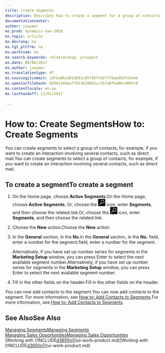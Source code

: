 ```yaml
---
title: Create Segments
description: Describes how to create a segment for a group of contacts in Dynamics NAV, for example, in order to target several contacts with a direct mail.
documentationcenter: 
author: jswymer
ms.prod: dynamics-nav-2018
ms.topic: article
ms.devlang: na
ms.tgt_pltfrm: na
ms.workload: na
ms.search.keywords: relationship, prospect
ms.date: 06/06/2017
ms.author: jswymer
ms.translationtype: HT
ms.sourcegitcommit: 1dfba8b14019991c95f40ffd5f7fbaed5df414eb
ms.openlocfilehash: 02961e84eef7013e29032cc357a0f4a99c480fc0
ms.contentlocale: en-au
ms.lasthandoff: 12/01/2017

---
```

# <a name="how-to-create-segments"></a><span data-ttu-id="7675a-103">How to: Create Segments</span><span class="sxs-lookup"><span data-stu-id="7675a-103">How to: Create Segments</span></span>
<span data-ttu-id="7675a-104">You can create segments to select a group of contacts, for example, if you want to create an interaction involving several contacts, such as direct mail.</span><span class="sxs-lookup"><span data-stu-id="7675a-104">You can create segments to select a group of contacts, for example, if you want to create an interaction involving several contacts, such as direct mail.</span></span>

## <a name="to-create-a-segment"></a><span data-ttu-id="7675a-105">To create a segment</span><span class="sxs-lookup"><span data-stu-id="7675a-105">To create a segment</span></span>
1. <span data-ttu-id="7675a-106">On the Home page, choose **Active Segments**.</span><span class="sxs-lookup"><span data-stu-id="7675a-106">On the Home page, choose **Active Segments**.</span></span> <span data-ttu-id="7675a-107">Or, choose the ![Search for Page or Report](media/ui-search/search_small.png "Search for Page or Report icon") icon, enter **Segments**, and then choose the related link.</span><span class="sxs-lookup"><span data-stu-id="7675a-107">Or, choose the ![Search for Page or Report](media/ui-search/search_small.png "Search for Page or Report icon") icon, enter **Segments**, and then choose the related link.</span></span>
2. <span data-ttu-id="7675a-108">Choose the **New** action.</span><span class="sxs-lookup"><span data-stu-id="7675a-108">Choose the **New** action.</span></span>
3. <span data-ttu-id="7675a-109">In the **General** section, in the **No.**</span><span class="sxs-lookup"><span data-stu-id="7675a-109">In the **General** section, in the **No.**</span></span> <span data-ttu-id="7675a-110">field, enter a number for the segment.</span><span class="sxs-lookup"><span data-stu-id="7675a-110">field, enter a number for the segment.</span></span>

    <span data-ttu-id="7675a-111">Alternatively, if you have set up number series for segments in the **Marketing Setup** window, you can press Enter to select the next available segment number.</span><span class="sxs-lookup"><span data-stu-id="7675a-111">Alternatively, if you have set up number series for segments in the **Marketing Setup** window, you can press Enter to select the next available segment number.</span></span>
4. <span data-ttu-id="7675a-112">Fill in the other fields on the header.</span><span class="sxs-lookup"><span data-stu-id="7675a-112">Fill in the other fields on the header.</span></span>

<span data-ttu-id="7675a-113">You can now add contacts to the segment.</span><span class="sxs-lookup"><span data-stu-id="7675a-113">You can now add contacts to the segment.</span></span> <span data-ttu-id="7675a-114">For more information, see [How to: Add Contacts to Segments](marketing-add-contact-segment.md).</span><span class="sxs-lookup"><span data-stu-id="7675a-114">For more information, see [How to: Add Contacts to Segments](marketing-add-contact-segment.md).</span></span>

## <a name="see-also"></a><span data-ttu-id="7675a-115">See Also</span><span class="sxs-lookup"><span data-stu-id="7675a-115">See Also</span></span>
[<span data-ttu-id="7675a-116">Managing Segments</span><span class="sxs-lookup"><span data-stu-id="7675a-116">Managing Segments</span></span>](marketing-segments.md)  
[<span data-ttu-id="7675a-117">Managing Sales Opportunities</span><span class="sxs-lookup"><span data-stu-id="7675a-117">Managing Sales Opportunities</span></span>](marketing-manage-sales-opportunities.md)  
<span data-ttu-id="7675a-118">[Working with [!INCLUDE[d365fin](includes/d365fin_md.md)]](ui-work-product.md)</span><span class="sxs-lookup"><span data-stu-id="7675a-118">[Working with [!INCLUDE[d365fin](includes/d365fin_md.md)]](ui-work-product.md)</span></span>  

